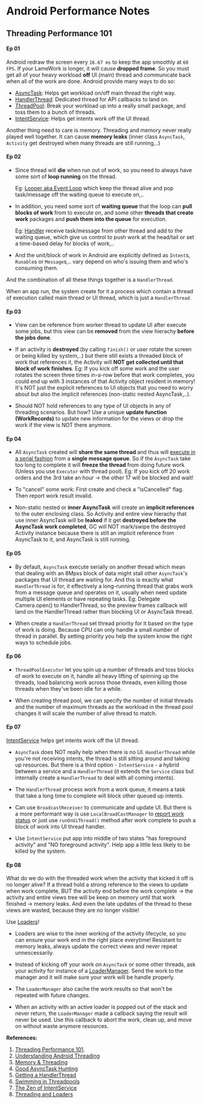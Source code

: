 # Android Performance Notes

## Threading Performance 101


#### Ep 01

Android redraw the screen every `16.67 ms` to keep the app smoothly at `60 FPS`. If your LameWork is longer, it will cause **dropped frame**. So you must get all of your heavy workload **off** UI (main) thread and communicate back when all of the work are done. Android provide many ways to do so:

* [AsyncTask](https://developer.android.com/reference/android/os/AsyncTask.html): Helps get workload on/off main thread the right way.
* [HandlerThread](https://developer.android.com/reference/android/os/HandlerThread.html): Dedicated thread for API callbacks to land on.
* [ThreadPool](https://developer.android.com/training/multiple-threads/run-code.html): Break your workload up into a really small package, and toss them to a bunch of threads.
* [IntentService](https://developer.android.com/reference/android/app/IntentService.html): Helps get intents work off the UI thread.

Another thing need to care is memory. Threading and memory never really played well together. It can cause **memory leaks** (inner class `AsyncTask`, `Activity` get destroyed when many threads are still running,..)


#### Ep 02

* Since thread will **die** when run out of work, so you need to always have some sort of **loop running** on the thread.
  
  Eg: [Looper aka Event Loop](https://developer.android.com/reference/android/os/Looper.html) which keep the thread alive and pop task/message off the waiting queue to execute on,..

* In addition, you need some sort of **waiting queue** that the loop can **pull blocks of work** from to execute on, and some other **threads that create work** packages and **push them into the queue** for execution.
  
  Eg: [Handler](https://developer.android.com/reference/android/os/Handler.html) receive task/message from other thread and add to the waiting queue, which give us control to push work at the head/tail or set a time-based delay for blocks of work,..

* And the unit/block of work in Android are explicitly defined as `Intent`s, `Runable`s or `Message`s,.. vary depend on who's issuing them and who's consuming them.

And the combination of all these things together is a `HandlerThread`.

When an app run, the system create for it a process which contain a thread of execution called main thread or UI thread, which is just a `HandlerThread`.


#### Ep 03

* View can be reference from worker thread to update UI after execute some jobs, but this view can be **removed** from the view hierachy **before the jobs done**.

* If an activity is **destroyed** (by calling `finish()` or user rotate the screen or being killed by system,..) but there still exists a threaded block of work that references it, the Activity will **NOT get collected until that block of work finishes**.
  Eg: If you kick off some work and the user rotates the screen three times in-a-row before that work completes, you could end up with 3 instances of that Activity object resident in memory!
  It's NOT just the explicit references to UI objects that you need to worry about but also the implicit references (non-static nested AsyncTask,..).

* Should NOT hold references to any type of UI objects in any of threading scenarios. But how? Use a unique **update function (WorkRecords)** to update new information for the views or drop the work if the view is NOT there anymore.


#### Ep 04

* All `AsyncTask` created will **share the same thread** and thus will [execute in a serial fashion](https://stackoverflow.com/questions/18661288/android-two-asynctasks-serially-or-parallel-execution-the-second-is-freezing) from a **single message queue**. So if the `AsyncTask` take too long to complete it will **freeze the thread** from doing future work (Unless you use `Executor` with thread pool).
  Eg: If you kick off 20 work orders and the 3rd take an hour -> the other 17 will be blocked and wait!

* To "cancel" some work: First create and check a "isCancelled" flag. Then report work result invalid.

* Non-static nested or **inner AsyncTask** will create an **implicit references** to the outer enclosing class. So Activity and entire view hierachy that use inner AsyncTask will be **leaked** if it get **destroyed before the AsyncTask work completed**, GC will NOT mark/swipe the destroyed Activity instance because there is still an implicit reference from AsyncTask to it, and AsyncTask is still running.


#### Ep 05

* By default, `AsyncTask` execute serially on another thread which mean that dealing with an 8Mpxs block of data might stall other `AsyncTask`'s packages that UI thread are waiting for. And this is exactly what `HandlerThread` is for, it effectively a long-running thread that grabs work from a message queue and operates on it, usually when need update multiple UI elements or have repeating tasks.
  Eg: Delegate Camera.open() to HandlerThread, so the preview frames callback will land on the HandlerThread rather than blocking UI or AsyncTask thread.

* When create a `HandlerThread` set thread priority for it based on the type of work is doing. Because CPU can only handle a small number of thread in parallel. By setting priority you help the system know the right ways to schedule jobs.


#### Ep 06

* `ThreadPoolExecutor` let you spin up a number of threads and toss blocks of work to execute on it, handle all heavy lifting of spinning up the threads, load balancing work across those threads, even killing those threads when they've been idle for a while.

* When creating thread pool, we can specify the number of initial threads and the number of maximum threads as the workload in the thread pool changes it will scale the number of alive thread to match.


#### Ep 07

[IntentService](https://developer.android.com/reference/android/app/IntentService.html) helps get intents work off the UI thread.

* `AsyncTask` does NOT really help when there is no UI. `HandlerThread` while you're not receiving intents, the thread is still sitting around and taking up resources. But there is a third option - `IntentService` - a hybrid between a service and a `HandlerThread` (it extends the `Service` class but internally create a `HandlerThread` to deal with all coming intents).

* The `HandlerThread` process work from a work queue, it means a task that take a long time to complete will block other queued up intents.

* Can use `BroadcastReceiver` to communicate and update UI. But there is a more performant way is use `LocalBroadCastManager` to [report work status](https://developer.android.com/training/run-background-service/report-status.html#ReportStatus) or just use `runOnUiThread()` method after work complete to push a block of work into UI thread handler.

* Use `IntentService` put app into middle of two states "has foreground activity" and "NO foreground activity". Help app a little less likely to be killed by the system. 


#### Ep 08

What do we do with the threaded work when the activity that kicked it off is no longer alive? 
If a thread hold a strong reference to the views to update when work complete, BUT the activity end before the work complete -> the activity and entire views tree will be keep on memory until that work finished -> memory leaks. And even the late updates of the thread to these views are wasted, because they are no longer visible!

Use [Loaders](https://developer.android.com/guide/components/loaders.html)!

* Loaders are wise to the inner working of the activity lifecycle, so you can ensure your work end in the right place everytime! Resistant to memory leaks, always update the correct views and never repeat unnescessarily.

* Instead of kicking off your work on `AsyncTask` or some other threads, ask your activity for instance of a [LoaderManager](https://developer.android.com/reference/android/app/LoaderManager.html). Send the work to the manager and it will make sure your work will be handle properly. 

* The `LoaderManager` also cache the work results so that won't be repeated with future changes.

* When an activity with an active loader is popped out of the stack and never return, the `LoaderManager` made a callback saying the result will never be used. Use this callback to abort the work, clean up, and move on without waste anymore resources.




**References:**
1. [Threading Performance 101](https://www.youtube.com/watch?v=qk5F6Bxqhr4).
2. [Understanding Android Threading](https://www.youtube.com/watch?v=0Z5MZ0jL2BM)
3. [Memory & Threading](https://www.youtube.com/watch?v=tBHPmQQNiS8)
4. [Good AsyncTask Hunting](https://www.youtube.com/watch?v=jtlRNNhane0)
5. [Getting a HandlerThread](https://www.youtube.com/watch?v=adPLIAnx9og)
6. [Swimming in Threadpools](https://www.youtube.com/watch?v=uCmHoEY1iTM)
7. [The Zen of IntentService](https://www.youtube.com/watch?v=9FweabuBi1U)
8. [Threading and Loaders](https://www.youtube.com/watch?v=s4eAtMHU5gI)
